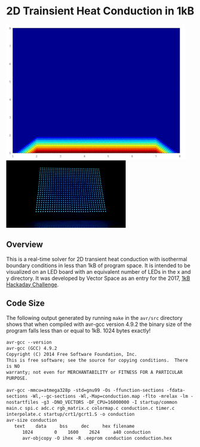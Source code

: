 # 2D Trainsient Heat Conduction in 1kB
![Conduction Simulation](img/conduction.gif)
![Actual Hardware](img/hardware.gif)

## Overview
This is a real-time solver for 2D transient heat conduction with isothermal boundary conditions in less than 1kB of program space. It is intended to be visualized on an LED board with an equivalent number of LEDs in the x and y directory. It was developed by Vector Space as an entry for the 2017, [1kB Hackaday Challenge](https://hackaday.io/contest/18215-the-1kb-challenge).

## Code Size
The following output generated by running `make` in the `avr/src` directory shows that when compiled with avr-gcc version 4.9.2 the binary size of the program falls less than or equal to 1kB. 1024 bytes exactly!

```
avr-gcc --version
avr-gcc (GCC) 4.9.2
Copyright (C) 2014 Free Software Foundation, Inc.
This is free software; see the source for copying conditions.  There is NO
warranty; not even for MERCHANTABILITY or FITNESS FOR A PARTICULAR PURPOSE.

avr-gcc -mmcu=atmega328p -std=gnu99 -Os -ffunction-sections -fdata-sections -Wl,--gc-sections -Wl,-Map=conduction.map -flto -mrelax -lm -nostartfiles -g3 -DNO_VECTORS -DF_CPU=16000000 -I startup/common main.c spi.c adc.c rgb_matrix.c colormap.c conduction.c timer.c interpolate.c startup/crt1/gcrt1.S -o conduction
avr-size conduction
   text    data     bss     dec     hex filename
      1024        0    1600    2624     a40 conduction
      avr-objcopy -O ihex -R .eeprom conduction conduction.hex
```
